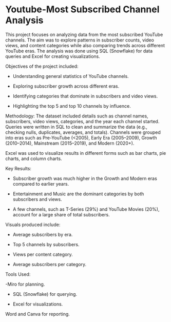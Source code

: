 # Youtube-Most Subscribed Channel Analysis

This project focuses on analyzing data from the most subscribed YouTube channels. The aim was to explore patterns in subscriber counts, video views, and content categories while also comparing trends across different YouTube eras. The analysis was done using SQL (Snowflake) for data queries and Excel for creating visualizations.

Objectives of the project included:

- Understanding general statistics of YouTube channels.

- Exploring subscriber growth across different eras.

- Identifying categories that dominate in subscribers and video views.

- Highlighting the top 5 and top 10 channels by influence.

Methodology:
The dataset included details such as channel names, subscribers, video views, categories, and the year each channel started. Queries were written in SQL to clean and summarize the data (e.g., checking nulls, duplicates, averages, and totals). Channels were grouped into eras such as Pre-YouTube (<2005), Early Era (2005–2009), Growth (2010–2014), Mainstream (2015–2019), and Modern (2020+).

Excel was used to visualize results in different forms such as bar charts, pie charts, and column charts.

Key Results:

- Subscriber growth was much higher in the Growth and Modern eras compared to earlier years.

- Entertainment and Music are the dominant categories by both subscribers and views.

- A few channels, such as T-Series (29%) and YouTube Movies (20%), account for a large share of total subscribers.

Visuals produced include:

- Average subscribers by era.

- Top 5 channels by subscribers.

- Views per content category.

- Average subscribers per category.

Tools Used:

-Miro for planning.

- SQL (Snowflake) for querying.

- Excel for visualizations.

Word and Canva for reporting.
